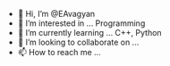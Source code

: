 - 👋 Hi, I’m @EAvagyan
- 👀 I’m interested in ... Programming  
- 🌱 I’m currently learning ... C++, Python
- 💞️ I’m looking to collaborate on ...
- 📫 How to reach me ...

<!---
AlwaysLucky2005/AlwaysLucky2005 is a ✨ special ✨ repository because its `README.md` (this file) appears on your GitHub profile.
You can click the Preview link to take a look at your changes.
--->
